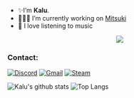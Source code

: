 
- ✨I’m <b>Kalu</b>. 
- 👨🏻‍💻 I’m currently working on [Mitsuki](https://repl.it/@Kalu0001/Mitsuki)
- 🎵 I love listening to music

<p align="center">
  <img align="center" src="https://media.giphy.com/media/LmNwrBhejkK9EFP504/giphy.gif">
</p>

### Contact:<br>
[![Discord](https://img.shields.io/badge/[Kalu]%237777-141321?style=flat&logo=discord)](https://discord.com)
[![Gmail](https://img.shields.io/badge/chintuprasad548@gmail.com-141321?style=flat&logo=gmail)](mailto:chintuprasad548@gmail.com)
[![Steam](https://img.shields.io/badge/Chintuprasad548-141321?style=flat&logo=Steam&logoColor=blue)](https://steamcommunity.com/profiles/76561199085934740)



![Kalu's github stats](https://github-readme-stats.vercel.app/api?username=chintu548&count_private=true&include_all_commits=true&show_icons=true&theme=radical)
![Top Langs](https://github-readme-stats.vercel.app/api/top-langs/?username=chintu548&theme=tokyonight&langs_count=10&layout=compact)

